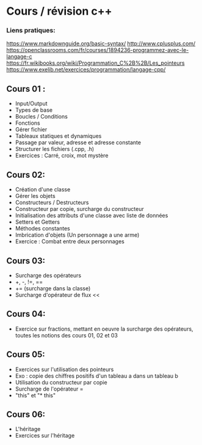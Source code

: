 # Cours / révision c++

### Liens pratiques:

https://www.markdownguide.org/basic-syntax/
http://www.cplusplus.com/
https://openclassrooms.com/fr/courses/1894236-programmez-avec-le-langage-c
https://fr.wikibooks.org/wiki/Programmation_C%2B%2B/Les_pointeurs
https://www.exelib.net/exercices/programmation/langage-cpp/

## Cours 01 :
- Input/Output
- Types de base
- Boucles / Conditions
- Fonctions
- Gérer fichier
- Tableaux statiques et dynamiques
- Passage par valeur, adresse et adresse constante
- Structurer les fichiers (.cpp, .h)
- Exercices : Carré, croix, mot mystère

## Cours 02:
- Création d'une classe
- Gérer les objets
- Constructeurs / Destructeurs
- Constructeur par copie, surcharge du constructeur
- Initialisation des attributs d'une classe avec liste de données
- Setters et Getters
- Méthodes constantes
- Imbrication d'objets (Un personnage a une arme)
- Exercice : Combat entre deux personnages

## Cours 03:
- Surcharge des opérateurs
- +, -, !=, ==
- += (surcharge dans la classe)
- Surcharge d'opérateur de flux <<

## Cours 04:
- Exercice sur fractions, mettant en oeuvre	
  la surcharge des opérateurs, toutes les 
  notions des cours 01, 02 et 03

## Cours 05:
- Exercices sur l'utilisation des pointeurs
- Exo : copie des chiffres positifs d'un tableau a dans un tableau b
- Utilisation du constructeur par copie
- Surcharge de l'opérateur =
- "this" et "* this"

## Cours 06:
- L'héritage
- Exercices sur l'héritage







